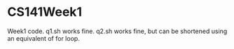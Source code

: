 # CS141Week1
Week1 code.
q1.sh works fine.
q2.sh works fine, but can be shortened using an equivalent of for loop.
